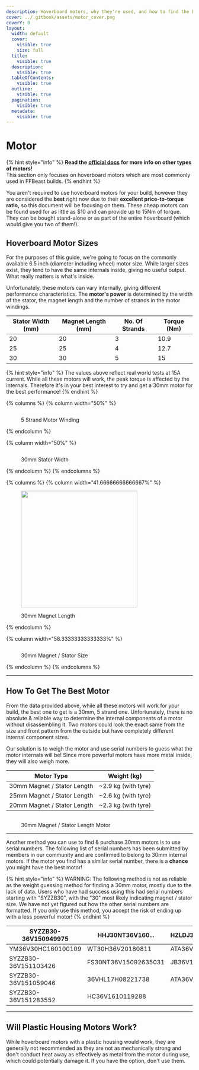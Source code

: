 ```yaml
---
description: Hoverboard motors, why they're used, and how to find the best one.
cover: ../.gitbook/assets/motor_cover.png
coverY: 0
layout:
  width: default
  cover:
    visible: true
    size: full
  title:
    visible: true
  description:
    visible: true
  tableOfContents:
    visible: true
  outline:
    visible: true
  pagination:
    visible: true
  metadata:
    visible: true
---
```


# Motor

{% hint style="info" %}
**Read the** [**official docs**](https://ffbeast.github.io/docs/en/hardware_motor.html) **for more info on other types of motors!**\
This section only focuses on hoverboard motors which are most commonly used in FFBeast builds.
{% endhint %}

You aren't required to use hoverboard motors for your build, however they are considered the **best** right now due to their **excellent price-to-torque ratio,** so this document will be focusing on them. These cheap motors can be found used for as little as $10 and can provide up to 15Nm of torque. They can be bought stand-alone or as part of the entire hoverboard (which would give you two of them!).

## Hoverboard Motor Sizes

For the purposes of this guide, we're going to focus on the commonly available 6.5 inch (diameter including wheel) motor size. While larger sizes exist, they tend to have the same internals inside, giving no useful output. What really matters is what's inside.

Unfortunately, these motors can vary internally, giving different performance characteristics. The **motor's power** is determined by the width of the stator, the magnet length and the number of strands in the motor windings.

<table><thead><tr><th data-type="number">Stator Width (mm)</th><th data-type="number">Magnet Length (mm)</th><th data-type="number">No. Of Strands</th><th data-type="number">Torque (Nm)</th></tr></thead><tbody><tr><td>20</td><td>20</td><td>3</td><td>10.9</td></tr><tr><td>25</td><td>25</td><td>4</td><td>12.7</td></tr><tr><td>30</td><td>30</td><td>5</td><td>15</td></tr></tbody></table>

{% hint style="info" %}
The values above reflect real world tests at 15A current. While all these motors will work, the peak torque is affected by the internals. Therefore it's in your best interest to try and get a 30mm motor for the best performance!
{% endhint %}

{% columns %}
{% column width="50%" %}
<figure><img src="../.gitbook/assets/5_strand_new.png" alt=""><figcaption><p>5 Strand Motor Winding</p></figcaption></figure>
{% endcolumn %}

{% column width="50%" %}
<figure><img src="../.gitbook/assets/30mm stator.jpg" alt=""><figcaption><p>30mm Stator Width</p></figcaption></figure>
{% endcolumn %}
{% endcolumns %}

{% columns %}
{% column width="41.66666666666667%" %}
<figure><img src="../.gitbook/assets/30mm magnet.png" alt="" width="314"><figcaption><p>30mm Magnet Length</p></figcaption></figure>
{% endcolumn %}

{% column width="58.33333333333333%" %}
<figure><img src="../.gitbook/assets/30mm magnet 2.jpg" alt=""><figcaption><p>30mm Magnet / Stator Size</p></figcaption></figure>
{% endcolumn %}
{% endcolumns %}

***

## How To Get The Best Motor

From the data provided above, while all these motors will work for your build, the best one to get is a 30mm, 5 strand one. Unfortunately, there is no absolute & reliable way to determine the internal components of a motor without disassembling it. Two motors could look the exact same from the size and front pattern from the outside but have completely different internal component sizes.

Our solution is to weigh the motor and use serial numbers to guess what the motor internals will be! Since more powerful motors have more metal inside, they will also weigh more.

| Motor  Type                 | Weight (kg)          |
| --------------------------- | -------------------- |
| 30mm Magnet / Stator Length | \~2.9 kg (with tyre) |
| 25mm Magnet / Stator Length | \~2.6 kg (with tyre) |
| 20mm Magnet / Stator Length | \~2.3 kg (with tyre) |

<figure><img src="../.gitbook/assets/motor weighing.jpg" alt=""><figcaption><p>30mm Magnet / Stator Length Motor</p></figcaption></figure>

***

Another method you can use to find & purchase 30mm motors is to use serial numbers. The following list of serial numbers has been submitted by members in our community and are confirmed to belong to 30mm internal motors. If the motor you find has a similar serial number, there is a **chance** you might have the best motor!

{% hint style="info" %}
WARNING: The following method is not as reliable as the weight guessing method for finding a 30mm motor, mostly due to the lack of data. Users who have had success using this had serial numbers starting with "SYZZB30", with the "30" most likely indicating magnet / stator size. We have not yet figured out how the other serial numbers are formatted. If you only use this method, you accept the risk of ending up with a less powerful motor!
{% endhint %}

| SYZZB30-36V150949975 | HHJ30NT36V160...     | HZLDJ36V17110997344 |
| -------------------- | -------------------- | ------------------- |
| YM36V30HC160100109   | WT30H36V20180811     | ATA36V1608250526    |
| SYZZB30-36V151103426 | FS30NT36V15092635031 | JB36V151150629      |
| SYZZB30-36V151059046 | 36VHL17H08221738     | ATA36V1608250632    |
| SYZZB30-36V151283552 | HC36V1610119288      |                     |

***

## Will Plastic Housing Motors Work?

While hoverboard motors with a plastic housing would work, they are generally not recommended as they are not as mechanically strong and don't conduct heat away as effectively as metal from the motor during use, which could potentially damage it. If you have the option, don't use them.
